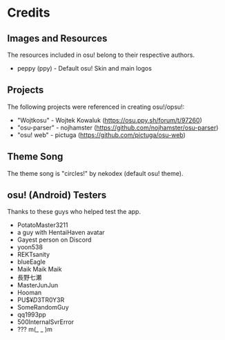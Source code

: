Credits
=======

Images and Resources
------
The resources included in osu! belong to their respective authors.

* peppy (ppy) - Default osu! Skin and main logos

Projects
--------
The following projects were referenced in creating osu!/opsu!:

* "Wojtkosu" - Wojtek Kowaluk (https://osu.ppy.sh/forum/t/97260)
* "osu-parser" - nojhamster (https://github.com/nojhamster/osu-parser)
* "osu! web" - pictuga (https://github.com/pictuga/osu-web)

Theme Song
----------
The theme song is "circles!" by nekodex (default osu! theme).

osu! (Android) Testers
----------------------
Thanks to these guys who helped test the app.

* PotatoMaster3211
* a guy with HentaiHaven avatar
* Gayest person on Discord
* yoon538
* REKTsanity
* blueEagle
* Maik Maik Maik
* 長野七瀬
* MasterJunJun
* Hooman
* PU$$¥D3$TR0Y3R
* SomeRandomGuy
* qq1993pp
* 500InternalSvrError
* ??? m(_ _ )m

